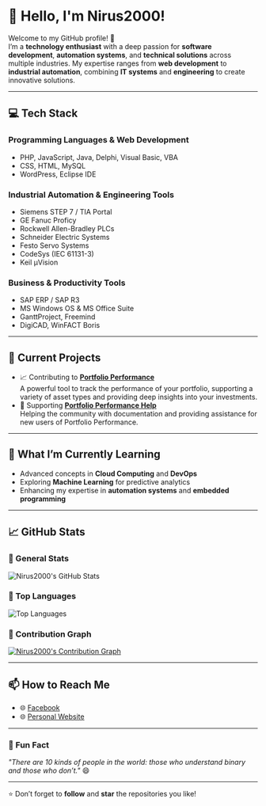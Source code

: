 # 👋 Hello, I'm Nirus2000!

Welcome to my GitHub profile! 🚀  
I’m a **technology enthusiast** with a deep passion for **software development**, **automation systems**, and **technical solutions** across multiple industries. My expertise ranges from **web development** to **industrial automation**, combining **IT systems** and **engineering** to create innovative solutions.  

---

## 💻 Tech Stack

### **Programming Languages & Web Development**
- PHP, JavaScript, Java, Delphi, Visual Basic, VBA  
- CSS, HTML, MySQL  
- WordPress, Eclipse IDE  

### **Industrial Automation & Engineering Tools**
- Siemens STEP 7 / TIA Portal  
- GE Fanuc Proficy  
- Rockwell Allen-Bradley PLCs  
- Schneider Electric Systems  
- Festo Servo Systems  
- CodeSys (IEC 61131-3)  
- Keil µVision  

### **Business & Productivity Tools**
- SAP ERP / SAP R3  
- MS Windows OS & MS Office Suite  
- GanttProject, Freemind  
- DigiCAD, WinFACT Boris  

---

## 🔭 Current Projects
- 📈 Contributing to [**Portfolio Performance**](https://github.com/portfolio-performance)  
  A powerful tool to track the performance of your portfolio, supporting a variety of asset types and providing deep insights into your investments.  
- 🤝 Supporting [**Portfolio Performance Help**](https://github.com/portfolio-performance/portfolio-help)  
  Helping the community with documentation and providing assistance for new users of Portfolio Performance.  

---

## 🌱 What I’m Currently Learning
- Advanced concepts in **Cloud Computing** and **DevOps**  
- Exploring **Machine Learning** for predictive analytics  
- Enhancing my expertise in **automation systems** and **embedded programming**  

---

## 📈 GitHub Stats
### 🔹 General Stats
![Nirus2000's GitHub Stats](https://github-readme-stats.vercel.app/api?username=Nirus2000&show_icons=true&theme=radical&count_private=true)  

### 🔹 Top Languages  
![Top Languages](https://github-readme-stats.vercel.app/api/top-langs/?username=Nirus2000&layout=compact&theme=radical)  

### 🔹 Contribution Graph  
[![Nirus2000's Contribution Graph](https://github-readme-activity-graph.vercel.app/graph?username=Nirus2000&theme=react-dark)](https://github.com/Nirus2000)  


---

## 📫 How to Reach Me
- 🌐 [Facebook](https://www.facebook.com/alexander.ott.1004)
- 🌐 [Personal Website](https://www.nirus-online.de)

---

### 🌟 Fun Fact  
*"There are 10 kinds of people in the world: those who understand binary and those who don’t."* 😄  

---

⭐️ Don’t forget to **follow** and **star** the repositories you like!

